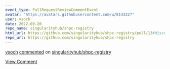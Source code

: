 ```yaml
---
event_type: PullRequestReviewCommentEvent
avatar: "https://avatars.githubusercontent.com/u/814322?"
user: vsoch
date: 2022-09-20
repo_name: singularityhub/shpc-registry
html_url: https://github.com/singularityhub/shpc-registry/pull/13#discussion_r974832679
repo_url: https://github.com/singularityhub/shpc-registry
---
```


<a href='https://github.com/vsoch' target='_blank'>vsoch</a> <a href='https://github.com/singularityhub/shpc-registry/pull/13#discussion_r974832679' target='_blank'>commented</a> on <a href='https://github.com/singularityhub/shpc-registry' target='_blank'>singularityhub/shpc-registry</a>

<a href='https://github.com/singularityhub/shpc-registry/pull/13#discussion_r974832679' target='_blank'>View Comment</a>